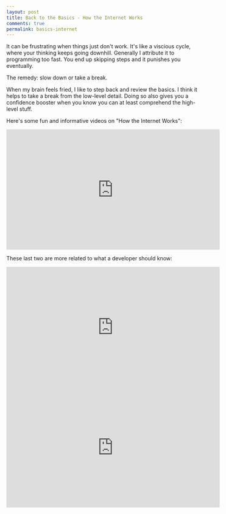 ```yaml
---
layout: post
title: Back to the Basics - How the Internet Works 
comments: true
permalink: basics-internet 
---
```


It can be frustrating when things just don't work. It's like a
viscious cycle, where your thinking keeps going downhill.  Generally I
attribute it to programming too fast. You end up skipping steps and it
punishes you eventually.

The remedy:  slow down or take a break.

When my brain feels fried, I like to step back and review the basics.
I think it helps to take a break from the low-level detail. Doing so
also gives you a confidence booster when you know you can at least comprehend the
high-level stuff.

<!--more-->

Here's some fun and informative videos on "How the Internet Works": 

<iframe width="560" height="315" src="https://www.youtube.com/embed/WwyJGzZmBe8" frameborder="0" allowfullscreen></iframe>

These last two are more related to what a developer should know:

<iframe width="560" height="315" src="https://www.youtube.com/embed/e4S8zfLdLgQ" frameborder="0" allowfullscreen></iframe>

<iframe width="560" height="315" src="https://www.youtube.com/embed/FTAPjr7vgxE" frameborder="0" allowfullscreen></iframe>

<script src="/public/js/fit_vids.js"></script>
